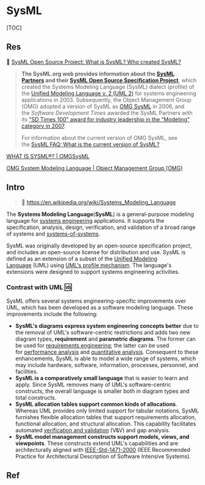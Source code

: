 # SysML

[TOC]



## Res
📂 [SysML Open Source Project: What is SysML? Who created SysML?](https://sysml.org)

> **The SysML.org web provides information about the [SysML Partners](https://sysml.org/sysml-partners/) and their [SysML Open Source Specification Project](https://sysml.org/sysml-partners/)**, which created the Systems Modeling Language (SysML) dialect (profile) of the [Unified Modeling Language v. 2 (UML 2)](https://umlforum.com/) for systems engineering applications in 2003. Subsequently, the Object Management Group (OMG) adopted a version of SysML as [OMG SysML](http://www.omgsysml.org/) in 2006, and the _Software Development Times_ awarded the SysML Partners with its ["SD Times 100" award for industry leadership in the “Modeling” category in 2007](http://sdtimes.com/sdtimes-100/2007/best-in-show/modeling-2007/). 
> 
> For information about the current version of OMG SysML, see the [SysML FAQ: What is the current version of SysML?](https://sysml.org/sysml-faq/what-is-current-version-of-sysml.html)


[ WHAT IS SYSML®? | OMGSysML](https://www.omgsysml.org/what-is-sysml.htm)

[OMG System Modeling Language | Object Management Group (OMG)](https://www.omg.org/spec/SysML/)



## Intro
> 🔗 https://en.wikipedia.org/wiki/Systems_Modeling_Language


The **Systems Modeling Language**(**SysML**) is a general-purpose modeling language for [systems engineering](https://en.wikipedia.org/wiki/Systems_engineering "Systems engineering") applications. It supports the specification, analysis, design, verification, and validation of a broad range of systems and [systems-of-systems](https://en.wikipedia.org/wiki/System_of_systems "System of systems").

SysML was originally developed by an open-source specification project, and includes an open-source license for distribution and use. SysML is defined as an extension of a subset of the [Unified Modeling Language](https://en.wikipedia.org/wiki/Unified_Modeling_Language "Unified Modeling Language") (UML) using [UML's profile mechanism](https://en.wikipedia.org/wiki/Profile_(UML) "Profile (UML)"). The language's extensions were designed to support systems engineering activities.


### Contrast with UML 🆚
SysML offers several systems engineering-specific improvements over UML, which has been developed as a software modeling language. These improvements include the following:
- **SysML's diagrams express system engineering concepts better** due to the removal of UML's software-centric restrictions and adds two new diagram types, **requirement** and **parametric diagrams**. The former can be used for [requirements engineering](https://en.wikipedia.org/wiki/Requirements_engineering "Requirements engineering"); the latter can be used for [performance analysis](https://en.wikipedia.org/wiki/Profiling_(computer_programming) "Profiling (computer programming)") and [quantitative analysis](https://en.wikipedia.org/wiki/Statistics "Statistics"). Consequent to these enhancements, SysML is able to model a wide range of systems, which may include hardware, software, information, processes, personnel, and facilities.
- **SysML is a comparatively small language** that is easier to learn and apply. Since SysML removes many of UML's software-centric constructs, the overall language is smaller both in diagram types and total constructs.
- **SysML allocation tables support common kinds of allocations**. Whereas UML provides only limited support for tabular notations, SysML furnishes flexible allocation tables that support requirements allocation, functional allocation, and structural allocation. This capability facilitates automated [verification and validation](https://en.wikipedia.org/wiki/Verification_and_validation "Verification and validation") (V&V) and gap analysis.
- **SysML model management constructs support models, views, and viewpoints**. These constructs extend UML's capabilities and are architecturally aligned with [IEEE-Std-1471-2000](https://en.wikipedia.org/wiki/IEEE-Std-1471-2000 "IEEE-Std-1471-2000") (IEEE Recommended Practice for Architectural Description of Software Intensive Systems).


## Ref

